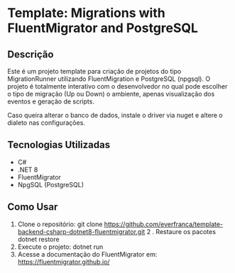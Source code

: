 # Template: Migrations with FluentMigrator and PostgreSQL

## Descrição
Este é um projeto template para criação de projetos do tipo MigrationRunner utilizando FluentMigration e PostgreSQL (npgsql).
O projeto é totalmente interativo com o desenvolvedor no qual pode escolher o tipo de migração (Up ou Down) o ambiente, apenas visualização dos eventos e geração de scripts.

Caso queira alterar o banco de dados, instale o driver via nuget e altere o dialeto nas configurações.

## Tecnologias Utilizadas
- C#
- .NET 8
- FluentMigrator
- NpgSQL (PostgreSQL)

## Como Usar
 1. Clone o repositório:
	git clone https://github.com/everfranca/template-backend-csharp-dotnet8-fluentmigrator.git
2 . Restaure os pacotes
	dotnet restore
3. Execute o projeto:
	dotnet run 
4. Acesse a documentação do FluentMigrator em: 
https://fluentmigrator.github.io/
